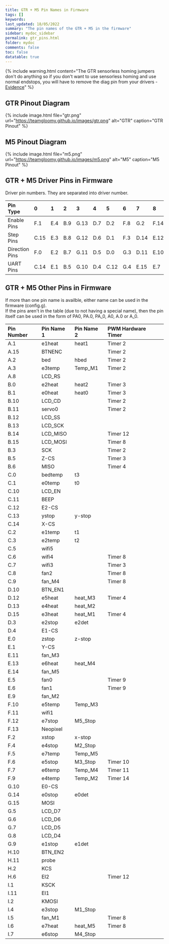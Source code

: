 ```yaml
---
title: GTR + M5 Pin Names in Firmware
tags: []
keywords: 
last_updated: 18/05/2022
summary: "The pin names of the GTR + M5 in the firmware"
sidebar: mydoc_sidebar
permalink: gtr_pins.html
folder: mydoc
comments: false
toc: false
datatable: true
---
```


{% include warning.html content="The GTR sensorless homing jumpers don't do anything so if you don't want to use sensorless homing and use normal endstops, you will have to remove the diag pin from your drivers - [Evidence](https://github.com/bigtreetech/BIGTREETECH-GTR-V1.0/issues/12)" %}

## GTR Pinout Diagram

{% include image.html file="gtr.png" url="https://teamgloomy.github.io/images/gtr.png" alt="GTR" caption="GTR Pinout" %}

## M5 Pinout Diagram

{% include image.html file="m5.png" url="https://teamgloomy.github.io/images/m5.png" alt="M5" caption="M5 Pinout" %}

## GTR + M5 Driver Pins in Firmware

Driver pin numbers. They are separated into driver number.

<div class="datatable-begin"></div>

|Pin Type|0|1|2|3|4|5|6|7|8|9|10|
| :---|:----|:----|:-----|:-----|:-----|:-----|:-----|:-----|:-----|:-----|:-----|
|Enable Pins|F.1|E.4|B.9|G.13|D.7|D.2|F.8|G.2|F.14|E.8|I.0|
|Step Pins|C.15|E.3|B.8|G.12|D.6|D.1|F.3|D.14|E.12|G.0|H.12|
|Direction Pins|F.0|E.2|B.7|G.11|D.5|D.0|G.3|D.11|E.10|G.1|H.15|
|UART Pins|C.14|E.1|B.5|G.10|D.4|C.12|G.4|E.15|E.7|F.15|H.14|

<div class="datatable-end"></div>

## GTR + M5 Other Pins in Firmware 

If more than one pin name is availble, either name can be used in the firmware (config.g).  
If the pins aren't in the table (due to not having a special name), then the pin itself can be used in the form of PA0, PA.0, PA_0, A0, A.0 or A_0.  

<div class="datatable-begin"></div>

|Pin Number|Pin Name 1|Pin Name 2|PWM Hardware Timer|
| :------------- |:-------------|:-------------|:-------------|
|A.1| e1heat|heat1|Timer 2
|A.15|BTNENC||Timer 2|
|A.2| bed|hbed|Timer 2|
|A.3| e3temp|Temp_M1|Timer 2|
|A.8|LCD_RS|||
|B.0| e2heat|heat2|Timer 3|
|B.1| e0heat|heat0|Timer 3|
|B.10|LCD_CD||Timer 2|
|B.11|servo0||Timer 2|
|B.12|LCD_SS|||
|B.13|LCD_SCK|||
|B.14|LCD_MISO||Timer 12|
|B.15|LCD_MOSI||Timer 8|
|B.3| SCK||Timer 2|
|B.5| Z-CS||Timer 3|
|B.6| MISO||Timer 4|
|C.0| bedtemp|t3||
|C.1| e0temp|t0||
|C.10|LCD_EN|||
|C.11|BEEP|||
|C.12|E2-CS|||
|C.13| ystop|y-stop||
|C.14|X-CS|||
|C.2| e1temp|t1||
|C.3| e2temp|t2||
|C.5| wifi5|||
|C.6| wifi4||Timer 8|
|C.7| wifi3||Timer 3|
|C.8| fan2||Timer 8|
|C.9| fan_M4||Timer 8|
|D.10|BTN_EN1|||
|D.12|e5heat|heat_M3|Timer 4|
|D.13|e4heat|heat_M2||
|D.15|e3heat|heat_M1|Timer 4|
|D.3| e2stop|e2det||
|D.4| E1-CS|||
|E.0| zstop|z-stop||
|E.1| Y-CS|||
|E.11|fan_M3|||
|E.13|e6heat|heat_M4||
|E.14| fan_M5|||
|E.5| fan0||Timer 9|
|E.6| fan1||Timer 9|
|E.9| fan_M2|||
|F.10|e5temp|Temp_M3||
|F.11|wifi1|||
|F.12|e7stop|M5_Stop||
|F.13|Neopixel|||
|F.2| xstop|x-stop||
|F.4| e4stop|M2_Stop||
|F.5| e7temp|Temp_M5||
|F.6| e5stop|M3_Stop|Timer 10|
|F.7| e6temp|Temp_M4|Timer 11|
|F.9| e4temp|Temp_M2|Timer 14|
|G.10|E0-CS|||
|G.14|e0stop|e0det||
|G.15| MOSI|||
|G.5|LCD_D7|||
|G.6|LCD_D6|||
|G.7|LCD_D5|||
|G.8|LCD_D4|||
|G.9| e1stop|e1det||
|H.10|BTN_EN2|||
|H.11|probe|||
|H.2| KCS|||
|H.6| EI2||Timer 12|
|I.1| KSCK|||
|I.11|EI1|||
|I.2| KMOSI|||
|I.4| e3stop|M1_Stop||
|I.5| fan_M1||Timer 8|
|I.6| e7heat|heat_M5|Timer 8|
|I.7| e6stop|M4_Stop||

<div class="datatable-end"></div>